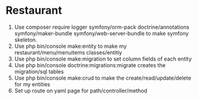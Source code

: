 # Restaurant

1. Use composer require logger symfony/orm-pack doctrine/annotations symfony/maker-bundle symfony/web-server-bundle to make symfony skeleton.
2. Use php bin/console make:entity to make my restaurant/menu/menuitems classes/entitiy
3. Use php bin/console make:migration to set column fields of each entity
4. Use php bin/console doctrine:migrations:migrate creates the migration/sql tables
5. Use php bin/console make:crud to make the create/read/update/delete for my entities
6. Set up route on yaml page for path/controller/method

